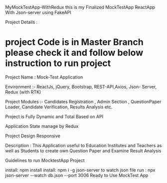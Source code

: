 MyMockTestApp-WithRedux
this is my Finalized MockTestApp ReactApp With Json-server using FakeAPI

Project Details : 
# project Code is in Master Branch please check it and follow below instruction to run project

Project Name : Mock-Test Application

Environment :- ReactJs, jQuery, Bootstrap, REST-API,Axios, Json- Server, Redux (with RTK)

Project Modules :- Candidates Registration , Admin Section , QuestionPaper Loader, Candidate Verification, Results Analysis etc.

Project is Fully Dynamic and Total Based on API

Application State manage by Redux

Project Design Responsive

Description : This Application useful to Education Institutes and Teachers as well as Students to create own Question Paper and Examine Result Analysis

Guidelines to run MocktestApp Project

install: npm install
install: npm i -g json-server
to watch json file run : npx json-server --watch db.json --port 3006
Ready to Use MockTest App
